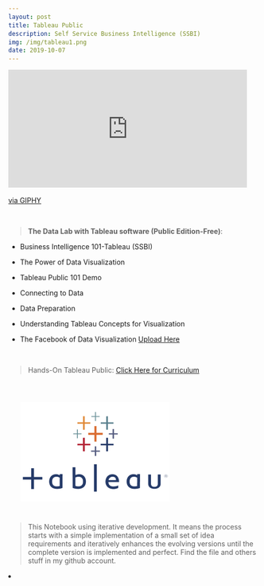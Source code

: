 ```yaml
---
layout: post
title: Tableau Public
description: Self Service Business Intelligence (SSBI)
img: /img/tableau1.png
date: 2019-10-07
---
```



<iframe src="https://giphy.com/embed/UCFmkgpt1e0w0" width="480" height="237" frameBorder="0" class="giphy-embed" allowFullScreen></iframe><p><a href="https://giphy.com/gifs/ichat-s-UCFmkgpt1e0w0">via GIPHY</a></p>


<Br>


> **The Data Lab with Tableau software (Public Edition-Free)**:


* Business Intelligence 101-Tableau (SSBI)

* The Power of Data Visualization

* Tableau Public 101 Demo

* Connecting to Data

* Data Preparation

* Understanding Tableau Concepts for Visualization

* The Facebook of Data Visualization [Upload Here](https://public.tableau.com/en-us/s/)


<Br>
  
> Hands-On Tableau Public: <a href="https://itsmecevi.github.io/Tableau-Public/">Click Here for Curriculum</a>
<Br>
  
<img class="col one right" src="/img/tableau1.png" style="padding:25px">

<Br>

> This Notebook using iterative development. It means the process starts with a simple implementation of a small set of idea requirements and iteratively enhances the evolving versions until the complete version is implemented and perfect.
> Find the file and others stuff in my github account.


<li>
<a id="icon" href="https://github.com/itsmecevi" target="_blank"><i class="fa fa-github fa-fw fa-2x"></i></a>
</li>
